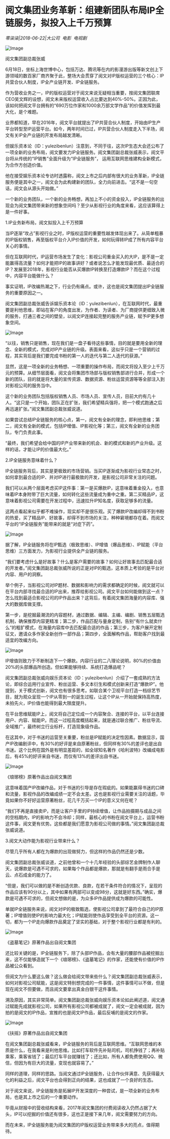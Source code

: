 # 阅文集团业务革新：组建新团队布局IP全链服务，拟投入上千万预算

*零柒柒|2018-06-22|大公司 
                                                电影 
                                                电视剧*

![Image](http://p9.pstatp.com/large/pgc-image/1529727675806c1818db2a0)

阅文集团副总裁张威

6月18日，坐标上海世博中心，包括万达、腾讯等在内的影漫游出版等新文创上下游领域的数百家厂商齐聚于此，整场大会贯穿了阅文对IP版权运营的三个核心：IP共营合伙人制度，IP全产业链开发、IP全链服务。

作为营收业务之一，IP的版权运营对于阅文来说无疑相当重要，按阅文集团联席CEO吴文辉的设想，阅文未来版权运营收入占比要达到40%-50%。正因为此，该如何把阅文平台拥有的“690万位作家和1000余万部文学作品”的价值发挥到最大化，是个难题。

业界都知道，早在2016年，阅文平台就提出了IP共营合伙人制度，开始由IP生产平台转型至IP运营平台。如今，两年时间已过，IP共营合伙人制度走入下半场，阅文有关IP全产业链的开发布局越发清晰。

但娱乐资本论（ID：yulezibenlun）注意到，不同于往，这次IP生态大会还公布了一项全新的业务布局，阅文要发力IP全链服务。阅文集团副总裁张威表示，阅文平台将从传统的“IP销售”全面升级为“IP全链服务”， 运用互联网思维建构全新模式，为合作方创造价值。

他在接受娱乐资本论专访时透露称，阅文上市之后内部有很大的业务革新，IP全链服务便是其中之一，阅文会为此构建新的团队，全力向前进击。“这不是一句空话，阅文会从源头开始做。”

一个新的业务团队，一个新的业务畅想，再加上不小的资金投入，IP全链服务的出现会为阅文集团带来新的想象空间吗？至少从影视行业的角度来看，这应该算得上是一件好事。

1.IP业务新布局，阅文拟投入上千万预算

当IP逐渐“攻占”影视行业之时，IP版权运营的重要性越发体现出来了。从简单粗暴的IP版权销售，再至版权平台介入IP价值的开发，如何玩得转IP成了所有内容平台关心的事情。

但在互联网时代，IP运营市场发生了变化：影视公司重金买入的大IP，是不是一定能赢得高流量？如何才能把IP的故事讲好？或者说怎么才能发现最优质、最适合的IP？发展至2018年，影视行业能否从买爆款IP转换至打造爆款IP？而在这个过程中，内容平台能做什么？

事实证明，IP改编热潮之下，行业仍有痛点。或许，这也是阅文集团提出IP全链服务的重要原因之一。

阅文集团副总裁张威告诉娱乐资本论（ID：yulezibenlun），在互联网时代，最重要是利他思维，即站在客户的角度出发，为作者、为读者、为厂商提供更细致入微的服务，打通三者之间的壁垒，以阅文IP连接起完整的服务产业链，赋予IP更多想象空间。

![Image](http://p3.pstatp.com/large/pgc-image/15297276757579401e6e658)

“以往，销售只是销售，现在我们是一盘子看待这些事情，目的就是要用全新的理念、全新的模式，完成对IP产业链的升级。表面来看，这似乎只是一个营销的过程，其实背后是我们要完成书粉的第一人的迭代与第二人迭代的获源。”

显然，这是一项全新的业务畅想、一项重要的操作布局，而阅文将投入至少上千万元的预算。从细节层面看，阅文会将集团市场部与版权销售部进行合并，形成一个新的团队，目的就是将大量的宣传资源、数据资源、粉丝运营资源等等全部注入到对影视公司的服务当中。

这个新的业务团队包括版权销售人员、市场人员、宣传人员，目前大约有几十人。“这只是一个开始，团队正在扩张，我们希望精兵强将，把一个模式跑通之后再迅速扩张。”阅文集团副总裁张威说道。

如果尝试总结IP全链服务的核心点，第一，阅文有全新的理念，即利他思维；第二，阅文有全新的模式，包括IP增值、IP影视化等；第三，阅文有全新的业务团队，专门负责此事。

“最终，我们希望会给中国的IP产业带来新的机会、新的模式和新的产业升级。这样的话，才能让IP的价值最大化。”

2.IP全链服务意味着什么？

IP全链服务背后，其实是更极致的市场营销。当买IP逐渐成为影视行业常态之时，如何拿到最合适的IP、并对IP进行最极致的开发，是影视公司非常关注的问题。

我们可以从两个层面考虑买IP这件事：第一是买爆款IP，这意味着重金投入，也意味着IP本身附带了巨大流量，如何转化这些流量成为重中之重。第二买精品IP，这意味着影视公司需要在开发过程中，迅速拉升IP知名度，获取足够多的流量。

这两点看起来似乎都不难操作，现实却不是很乐观。买了爆款IP改编却得不到书粉的热爱，买了精品IP、好故事，却得不到市场的关注，种种窘境都存在着。而阅文平台的“IP全链服务”能带来的就是“对症下药”。

![Image](http://p3.pstatp.com/large/pgc-image/1529727675870931a625535)

据了解，IP全链服务将在IP甄选（极致思维）、IP增值（爆品思维）、IP赋能（平台思维）三方面发力，为影视行业提供全产业链的服务。

“我们要考虑什么是好故事？什么是客户需要的故事？如何让好故事去匹配最合适的开发者。”阅文集团副总裁张威所说的正是对IP的甄选，这本质上考验的是平台对内容、用户的洞察。

举个例子，当影视公司对IP题材、数据和影响力的需求都确定的时候，阅文就可以在平台内部寻找最合适的IP出来，推荐给影视公司。阅文平台如何能做到这一点？怎么找到最适合影视公司的IP作品出来？这背后，有着阅文集团海量的内容库、强大的数据库做支撑。

第一步，是挖掘最潮流的内容题材，通过数据、编辑、主编、编剧、销售五层甄选机制，确保推荐内容更精准；第二步，作品匹配与量身定制，告别“有什么就卖什么”的粗犷模式，在海量内容库中去匹配最合适的作品；第三步，为客户展开定制征文，邀请众多作家全新创作一部作品；第四步，全面解构作品，帮助客户找到最适宜的改编方向。

![Image](http://p3.pstatp.com/large/pgc-image/15297276758209ee4b06c00)

IP增值则致力于不断制造下一个爆款。内容行业的二八理论说明，80%的价值由20%的头部爆品所创造。但如果能够持续、系统打造爆品呢？

阅文集团副总裁张威向娱乐资本论（ID：yulezibenlun）介绍了一套成熟的方法论，即综合运用行业宣传、粉丝运营、多文本衍生和模式创新来打造“爆款IP”。他提到，关于模式创新，阅文也有很多思考。如联合某个卫视平台打造一档综艺节目，就为观众呈现一个IP从零到一的诞生过程，让这个IP从一开始就保持高热度，未拍先火，IP价值也能得到最大限度提升。

在平台思维赋能IP上，阅文将自己定位成一个内容聚合、连接的平台，以平台连接用户、内容、赋能IP。而这一过程高度概括起来，就是通过联合推广、粉丝导流、全域推广，最终树立行业标杆，打造现象级作品。

在这其中，对于书迷的运营至关重要，粉丝是IP赋能的决定性因素。数据显示，国产IP改编剧评中，有30%的好评是来自原著粉丝，但同样有30%的差评也是出自书迷。这个比例在国外是有明显差距的，如全球知名著作《哈利波特》改编成电影后，有45%的好评来自书迷，而仅有13%的差评出自书迷。

![Image](http://p3.pstatp.com/large/pgc-image/15297276757277e103e7570)

《琅琊榜》原著作品出自阅文集团

这意味着国产IP改编作品，对于书迷的引导是存在瑕疵的。如果能赢得书迷的口碑和流量，影视作品的改编成绩一定不会太差。这也是影视行业需要关注的话题，毕竟如果你不好好运营原著粉丝，花几千万买一个IP的意义又何在呢？

“我们不再是直接卖IP，而是让客户手里的IP持续增值，让作品拍摄期与成品之间的空档期内，IP的影响力不会冷却；同样，最核心的书粉在阅文平台上，运营书粉这件事，阅文更有优势。这些都是我们愿意为影视公司做的事情。”阅文集团副总裁张威说道。

3.阅文大动作能为影视行业带来什么？

尽管几乎所有人都在为爆款的出现做努力，但这样的作品仍然还是少数。

阅文集团副总裁张威谈道，之前他曾和一个十几年经验的头部综艺金牌制作人聊天，说爆款是可遇不可求的，如果每个作品都是爆款，那就是有翻手是雨合手是云、点石成金的能力了。

“但是，我们可以做的是不断创造优款、良款，在若干条件符合的情况下，呈现的作品应该有90分以上，其中如果有两部可以变成98分，这就是好东西。”确实，爆款是可遇不可求的，但阅文想做的是，为众多IP作品提供成为爆款的可能性。

单就IP全链服务来说，阅文对IP的极致甄选，使影视公司拿到了最符合自己的IP原著；IP增值则使IP的影响力最大化；IP赋能则使作品享受到全平台的资源。这一切，都为一个IP走向爆款作品奠定了坚实的基础，对于整个影视行业都是有利的。

![Image](http://p3.pstatp.com/large/pgc-image/1529727675979b19d90e16a)

《盗墓笔记》原著作品出自阅文集团

还比较关键的是，IP全链服务下，除了头部IP作品，会有大量的腰部作品被挖掘出来，这不仅能够造就下一个《琅琊榜》、《盗墓笔记》的作家，还能使有价值的IP作品被公众看到。

但阅文为什么要这么做？这么做会给阅文带来些什么？阅文集团副总裁张威表示，如何对影视公司赋能，这是阅文特别想完成的一件事情，这件事情可以不做，但是现在阅文不但要做，而且阅文要拿出真金白银干这件事情。

溯及原因，其实非常简单。阅文集团副总裁张威向娱乐资本论如此阐述道，阅文通过赋能先成就影视公司，如果所有影视公司都被成就了，阅文一定会被成就，因为拍的是阅文的IP作品，宣推的也是阅文IP作品，最后反哺的是阅文的作家。

![Image](http://p1.pstatp.com/large/pgc-image/15297276762379a67f05773)

《扶摇》原著作品出自阅文集团

在阅文集团副总裁张威看来，IP全链服务的背后是互联网思维。“互联网思维的本质是什么，在我看来是利他思维。比如打车软件先补贴司机，司机挣钱了；再补贴乘客，乘客省钱了；最后打车平台就赚钱了；还比如，所有人都免费使用QQ、微信，但因为有巨大的流量，变现也就容易了。”

同样的道理，同样的思路。当阅文通过IP全链服务，让合作伙伴满意、先获得最大化的利益之后，阅文平台也会得到正向的结果，这也成就了一个良好的生态。

对于阅文来说，IP全链服务是拓展IP开发深度的一种尝试，是一项全新的业务布局，也是其上市之后的一个重要动作。

毕竟从财报中的营收结构来看，2017年阅文集团的付费阅读收入仍然占据了大头，IP可以挖掘的价值还有很多，这也正是接下来几年，阅文需要努力的方向。

而在未来，IP全链服务能为阅文集团的IP版权运营业务带来多大的亮点，值得期待。

